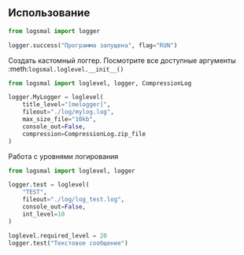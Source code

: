 ## Использование

```python
from logsmal import logger

logger.success("Программа запущена", flag="RUN")
```

Создать кастомный логгер. Посмотрите все доступные аргументы
:meth:`logsmal.loglevel.__init__()`

```python
from logsmal import loglevel, logger, CompressionLog

logger.MyLogger = loglevel(
    title_level="[melogger]",
    fileout="./log/mylog.log",
    max_size_file="10kb",
    console_out=False,
    compression=CompressionLog.zip_file
)
```

Работа с уровнями логирования

```python
from logsmal import loglevel, logger

logger.test = loglevel(
    "TEST",
    fileout="./log/log_test.log",
    console_out=False,
    int_level=10
)

loglevel.required_level = 20
logger.test("Текстовое сообщение")
```